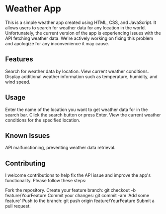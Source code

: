 <h1>Weather App</h1>
This is a simple weather app created using HTML, CSS, and JavaScript. It allows users to search for weather data for any location in the world. Unfortunately, the current version of the app is experiencing issues with the API fetching weather data. We're actively working on fixing this problem and apologize for any inconvenience it may cause.

<h2>Features</h2>
Search for weather data by location.
View current weather conditions.
Display additional weather information such as temperature, humidity, and wind speed.

<h2>Usage</h2>
Enter the name of the location you want to get weather data for in the search bar.
Click the search button or press Enter.
View the current weather conditions for the specified location.
<h2>Known Issues</h2>
API malfunctioning, preventing weather data retrieval.
<h2>Contributing</h2>
I welcome contributions to help fix the API issue and improve the app's functionality. Please follow these steps:

Fork the repository.
Create your feature branch: git checkout -b feature/YourFeature
Commit your changes: git commit -am 'Add some feature'
Push to the branch: git push origin feature/YourFeature
Submit a pull request.
